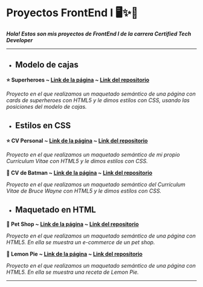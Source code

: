 # Proyectos FrontEnd I 🖥️✨📱

___Hola! Estos son mis proyectos de FrontEnd I de la carrera Certified Tech Developer___

***
* ## Modelo de cajas 

__⭐ Superheroes ~ <a href="https://melicantamutto.github.io/frontend-1/heroes/" target="_blank">Link de la página</a>
 ~ <a href="https://github.com/melicantamutto/frontend-1/tree/main/heroes" target="_blank">Link del repositorio</a>__

_Proyecto en el que realizamos un maquetado semántico de una página con cards de superheroes con HTML5 y le dimos estilos con CSS, usando las posiciones del modelo de cajas._
* ## Estilos en CSS 

__⭐ CV Personal ~ <a href="https://melicantamutto.github.io/frontend-1/cv_personal/" target="_blank">Link de la página</a>
 ~ <a href="https://github.com/melicantamutto/frontend-1/tree/main/cv_personal" target="_blank">Link del repositorio</a>__

_Proyecto en el que realizamos un maquetado semántico de mi propio Currículum Vitae con HTML5 y le dimos estilos con CSS._

__🦇 CV de Batman ~ <a href="https://melicantamutto.github.io/frontend-1/cv_batman/" target="_blank">Link de la página</a>
 ~ <a href="https://github.com/melicantamutto/frontend-1/tree/main/cv_batman" target="_blank">Link del repositorio</a>__

_Proyecto en el que realizamos un maquetado semántico del Currículum Vitae de Bruce Wayne con HTML5 y le dimos estilos con CSS._

* ## Maquetado en HTML 

__🐾 Pet Shop ~ <a href="https://melicantamutto.github.io/frontend-1/petShop/" target="_blank">Link de la página</a>
 ~ <a href="https://github.com/melicantamutto/frontend-1/tree/main/petShop" target="_blank">Link del repositorio</a>__

_Proyecto en el que realizamos un maquetado semántico de una página con HTML5. En ella se muestra un e-commerce de un pet shop._

__🍋 Lemon Pie ~ <a href="https://melicantamutto.github.io/frontend-1/lemonPie/" target="_blank">Link de la página</a>
 ~ <a href="https://github.com/melicantamutto/frontend-1/tree/main/lemonPie" target="_blank">Link del repositorio</a>__

_Proyecto en el que realizamos un maquetado semántico de una página con HTML5. En ella se muestra una receta de Lemon Pie._

***